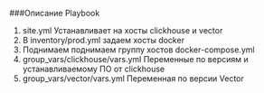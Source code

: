 ###Описание Playbook
1. site.yml Устанавливает на хосты clickhouse и vector
2. В inventory/prod.yml задаем хосты docker 
3. Поднимаем поднимаем группу хостов docker-compose.yml
4. group_vars/clickhouse/vars.yml Переменные по версиям и устанавливаемому ПО от clickhouse
5. group_vars/vector/vars.yml Переменная по версии Vector
